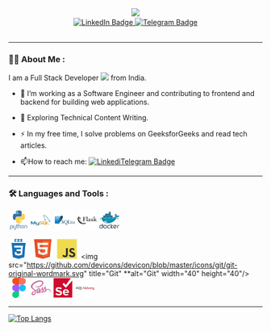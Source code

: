 <div id="header" align="center">
  <img src="https://cdn-icons-png.flaticon.com/512/5968/5968286.png" width="200"/>
</div> 
<div id="badges" align="center">
  <a href="https://www.linkedin.com/in/evgeniy-zelenov-0459a3236/">
    <img src="https://img.shields.io/badge/LinkedIn-blue?style=for-the-badge&logo=linkedin&logoColor=white" alt="LinkedIn Badge"/>
  </a>
  <a href="https://t.me/lackinspiration">
    <img src="https://img.shields.io/badge/Telegram-informational?logo=telegram&logoColor=white&style=for-the-badge" alt="Telegram Badge"/>
  </a>
</div>
<img src="https://komarev.com/ghpvc/?username=Berupor&style=flat-square&color=blue" align="center" alt=""/>

---

### :man_technologist: About Me :
I am a Full Stack Developer <img src="https://media.giphy.com/media/WUlplcMpOCEmTGBtBW/giphy.gif" width="30"> from India.
- :telescope: I’m working as a Software Engineer and contributing to frontend and backend for building web applications.

- :seedling: Exploring Technical Content Writing.

- :zap: In my free time, I solve problems on GeeksforGeeks and read tech articles.

- :mailbox:How to reach me: [![LinkediTelegram Badge](https://img.shields.io/badge/Telegram-informational?logo=telegram&logoColor=white&style=for-the-badge)](https://t.me/lackinspiration)

---

### :hammer_and_wrench: Languages and Tools :
<div>
  <img src="https://github.com/devicons/devicon/blob/master/icons/python/python-original-wordmark.svg" title="Python" alt="Python" width="40">
  <img src="https://github.com/devicons/devicon/blob/master/icons/mysql/mysql-original-wordmark.svg" title="MySQL"  alt="MySQL" width="40" height="40"/>&nbsp;
  <img src="https://github.com/devicons/devicon/blob/master/icons/sqlite/sqlite-original-wordmark.svg" title="Sqlite" alt="Sqlite" width="40">
     <img src="https://github.com/devicons/devicon/blob/master/icons/flask/flask-original-wordmark.svg" title="Flask" alt="Flask" width="40">
     <img src="https://github.com/devicons/devicon/blob/master/icons/docker/docker-original-wordmark.svg" title="Docker" alt="Docker" width="40">

  <img src="https://github.com/devicons/devicon/blob/master/icons/css3/css3-plain-wordmark.svg"  title="CSS3" alt="CSS" width="40" height="40"/>&nbsp;
  <img src="https://github.com/devicons/devicon/blob/master/icons/html5/html5-original.svg" title="HTML5" alt="HTML" width="40" height="40"/>&nbsp;
  <img src="https://github.com/devicons/devicon/blob/master/icons/javascript/javascript-original.svg" title="JavaScript" alt="JavaScript" width="40" height="40"/>&nbsp;
   <img src="https://github.com/devicons/devicon/blob/master/icons/git/git-original-wordmark.svg" title="Git" **alt="Git" width="40" height="40"/>
   <img src="https://github.com/devicons/devicon/blob/master/icons/figma/figma-original.svg" title="Figma" alt="Figma" width="40">
   <img src="https://github.com/devicons/devicon/blob/master/icons/sass/sass-original.svg" title="Sass" alt="Sass" width="40">
   <img src="https://github.com/devicons/devicon/blob/master/icons/selenium/selenium-original.svg" title="Selenium" alt="Selenium" width="40">
   <img src="https://github.com/devicons/devicon/blob/master/icons/sqlalchemy/sqlalchemy-original-wordmark.svg" title="Sqlalchemy" alt="Sqlalchemy" width="40">
</div>

---

[![Top Langs](https://github-readme-stats.vercel.app/api/top-langs/?username=Berupor&layout=compact&theme=vision-friendly-dark)](https://github.com/anuraghazra/github-readme-stats)


